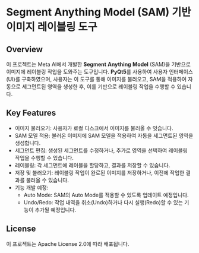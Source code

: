 # Segment Anything Model (SAM) 기반 이미지 레이블링 도구
## Overview
이 프로젝트는 Meta AI에서 개발한 **Segment** **Anything** **Model** (SAM)을 기반으로 이미지에 레이블링 작업을 도와주는 도구입니다.
**PyQt5**를 사용하여 사용자 인터페이스(UI)를 구축하였으며, 사용자는 이 도구를 통해 이미지를 불러오고, SAM을 적용하여 자동으로 세그먼트된 영역을 생성한 후, 이를 기반으로 레이블링 작업을 수행할 수 있습니다.

## Key Features
- 이미지 불러오기: 사용자가 로컬 디스크에서 이미지를 불러올 수 잇습니다.
- SAM 모델 적용: 불러온 이미지에 SAM 모델을 적용하여 자동을 세그먼트된 영역을 생성합니다.
- 세그먼트 편집: 생성된 세그먼트를 수정하거나, 추가로 영역을 선택하여 레이블링 작업을 수행할 수 있습니다.
- 레이블링: 각 세그먼트에 레이블을 할당하고, 결과를 저장할 수 있습니다.
- 저장 및 불러오기: 레이블링 작업이 완료된 이미지를 저장하거나, 이전에 작업한 결과를 불러올 수 있습니다.
- 기능 개발 예정:
    - Auto Mode: SAM의 Auto Mode를 적용할 수 있도록 업데이트 예정입니다.
    - Undo/Redo: 작업 내역을 취소(Undo)하거나 다시 실행(Redo)할 수 있는 기능이 추가될 예정입니다.
 
## License
이 프로젝트는 Apache License 2.0에 따라 배포됩니다.
